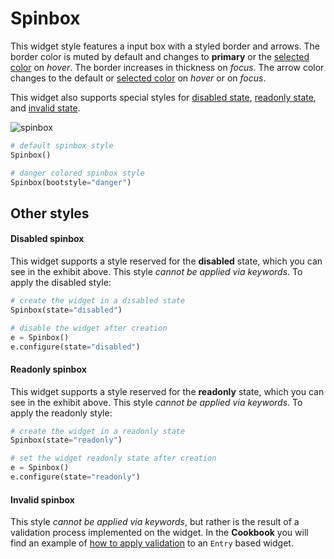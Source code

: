 # Spinbox

This widget style features a input box with a styled border and arrows. The 
border color is muted by default and changes to **primary** or the 
[selected color](index.zh.md#颜色) on _hover_. The border increases in thickness on 
_focus_. The arrow color changes to the default or [selected color](index.zh.md#颜色) 
on _hover_ or on _focus_.

This widget also supports special styles for [disabled state](#disabled-spinbox), 
[readonly state](#readonly-spinbox), and [invalid state](#invalid-combobox).

![spinbox](../assets/widget-styles/spinbox.gif)

```python
# default spinbox style
Spinbox()

# danger colored spinbox style
Spinbox(bootstyle="danger")
```

## Other styles

#### Disabled spinbox

This widget supports a style reserved for the **disabled** state, which you 
can see in the exhibit above. This style _cannot be applied via keywords_. To 
apply the disabled style:

```python
# create the widget in a disabled state
Spinbox(state="disabled")

# disable the widget after creation
e = Spinbox()
e.configure(state="disabled")
```

#### Readonly spinbox

This widget supports a style reserved for the **readonly** state, which you 
can see in the exhibit above. This style _cannot be applied via keywords_.  To 
apply the readonly style:

```python
# create the widget in a readonly state
Spinbox(state="readonly")

# set the widget readonly state after creation
e = Spinbox()
e.configure(state="readonly")
```

#### Invalid spinbox

This style _cannot be applied via keywords_, but rather is the result of a 
validation process implemented on the widget. In the **Cookbook** you will find 
an example of [how to apply validation](../cookbook/validate-user-input.zh.md) to an 
`Entry` based widget.
